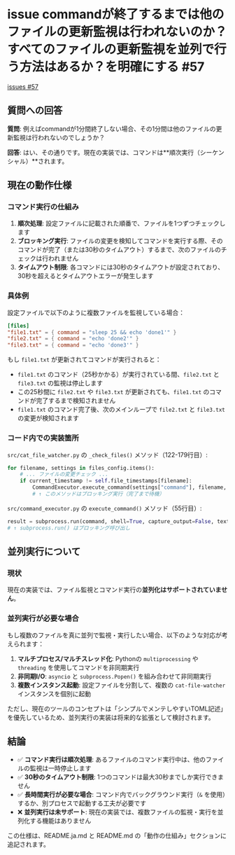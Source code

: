 # issue commandが終了するまでは他のファイルの更新監視は行われないのか？すべてのファイルの更新監視を並列で行う方法はあるか？を明確にする #57
[issues #57](https://github.com/cat2151/cat-file-watcher/issues/57)

## 質問への回答

**質問**: 例えばcommandが1分間終了しない場合、その1分間は他のファイルの更新監視は行われないのでしょうか？

**回答**: はい、その通りです。現在の実装では、コマンドは**順次実行（シーケンシャル）**されます。

## 現在の動作仕様

### コマンド実行の仕組み

1. **順次処理**: 設定ファイルに記載された順番で、ファイルを1つずつチェックします
2. **ブロッキング実行**: ファイルの変更を検知してコマンドを実行する際、そのコマンドが完了（または30秒のタイムアウト）するまで、次のファイルのチェックは行われません
3. **タイムアウト制限**: 各コマンドには30秒のタイムアウトが設定されており、30秒を超えるとタイムアウトエラーが発生します

### 具体例

設定ファイルで以下のように複数ファイルを監視している場合：

```toml
[files]
"file1.txt" = { command = "sleep 25 && echo 'done1'" }
"file2.txt" = { command = "echo 'done2'" }
"file3.txt" = { command = "echo 'done3'" }
```

もし `file1.txt` が更新されてコマンドが実行されると：
- `file1.txt` のコマンド（25秒かかる）が実行されている間、`file2.txt` と `file3.txt` の監視は停止します
- この25秒間に `file2.txt` や `file3.txt` が更新されても、`file1.txt` のコマンドが完了するまで検知されません
- `file1.txt` のコマンド完了後、次のメインループで `file2.txt` と `file3.txt` の変更が検知されます

### コード内での実装箇所

`src/cat_file_watcher.py` の `_check_files()` メソッド（122-179行目）:
```python
for filename, settings in files_config.items():
    # ... ファイルの変更チェック ...
    if current_timestamp != self.file_timestamps[filename]:
        CommandExecutor.execute_command(settings["command"], filename, settings, self.config)
        # ↑ このメソッドはブロッキング実行（完了まで待機）
```

`src/command_executor.py` の `execute_command()` メソッド（55行目）:
```python
result = subprocess.run(command, shell=True, capture_output=False, text=True, timeout=30, cwd=cwd)
# ↑ subprocess.run() はブロッキング呼び出し
```

## 並列実行について

### 現状
現在の実装では、ファイル監視とコマンド実行の**並列化はサポートされていません**。

### 並列実行が必要な場合
もし複数のファイルを真に並列で監視・実行したい場合、以下のような対応が考えられます：

1. **マルチプロセス/マルチスレッド化**: Pythonの `multiprocessing` や `threading` を使用してコマンドを非同期実行
2. **非同期I/O**: `asyncio` と `subprocess.Popen()` を組み合わせて非同期実行
3. **複数インスタンス起動**: 設定ファイルを分割して、複数の `cat-file-watcher` インスタンスを個別に起動

ただし、現在のツールのコンセプトは「シンプルでメンテしやすいTOML記述」を優先しているため、並列実行の実装は将来的な拡張として検討されます。

## 結論

- ✅ **コマンド実行は順次処理**: あるファイルのコマンド実行中は、他のファイルの監視は一時停止します
- ✅ **30秒のタイムアウト制限**: 1つのコマンドは最大30秒までしか実行できません
- ✅ **長時間実行が必要な場合**: コマンド内でバックグラウンド実行（`&` を使用）するか、別プロセスで起動する工夫が必要です
- ❌ **並列実行は未サポート**: 現在の実装では、複数ファイルの監視・実行を並列化する機能はありません

この仕様は、README.ja.md と README.md の「動作の仕組み」セクションに追記されます。

